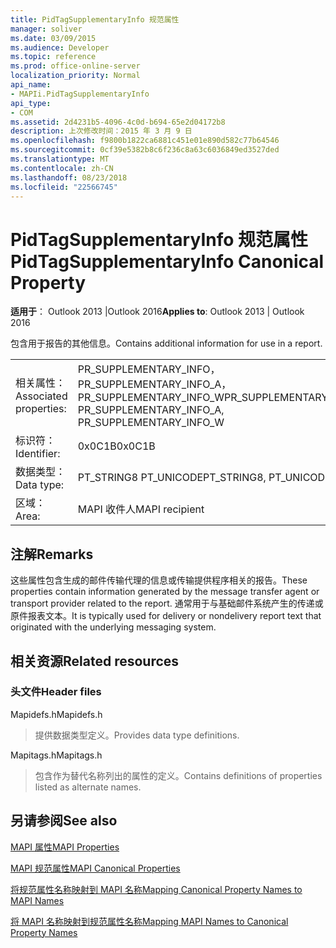 ```yaml
---
title: PidTagSupplementaryInfo 规范属性
manager: soliver
ms.date: 03/09/2015
ms.audience: Developer
ms.topic: reference
ms.prod: office-online-server
localization_priority: Normal
api_name:
- MAPIi.PidTagSupplementaryInfo
api_type:
- COM
ms.assetid: 2d4231b5-4096-4c0d-b694-65e2d04172b8
description: 上次修改时间：2015 年 3 月 9 日
ms.openlocfilehash: f9800b1822ca6881c451e01e890d582c77b64546
ms.sourcegitcommit: 0cf39e5382b8c6f236c8a63c6036849ed3527ded
ms.translationtype: MT
ms.contentlocale: zh-CN
ms.lasthandoff: 08/23/2018
ms.locfileid: "22566745"
---
```

# <a name="pidtagsupplementaryinfo-canonical-property"></a><span data-ttu-id="f86a7-103">PidTagSupplementaryInfo 规范属性</span><span class="sxs-lookup"><span data-stu-id="f86a7-103">PidTagSupplementaryInfo Canonical Property</span></span>

  
  
<span data-ttu-id="f86a7-104">**适用于**： Outlook 2013 |Outlook 2016</span><span class="sxs-lookup"><span data-stu-id="f86a7-104">**Applies to**: Outlook 2013 | Outlook 2016</span></span> 
  
<span data-ttu-id="f86a7-105">包含用于报告的其他信息。</span><span class="sxs-lookup"><span data-stu-id="f86a7-105">Contains additional information for use in a report.</span></span>
  
|||
|:-----|:-----|
|<span data-ttu-id="f86a7-106">相关属性：</span><span class="sxs-lookup"><span data-stu-id="f86a7-106">Associated properties:</span></span>  <br/> |<span data-ttu-id="f86a7-107">PR_SUPPLEMENTARY_INFO，PR_SUPPLEMENTARY_INFO_A，PR_SUPPLEMENTARY_INFO_W</span><span class="sxs-lookup"><span data-stu-id="f86a7-107">PR_SUPPLEMENTARY_INFO, PR_SUPPLEMENTARY_INFO_A, PR_SUPPLEMENTARY_INFO_W</span></span>  <br/> |
|<span data-ttu-id="f86a7-108">标识符：</span><span class="sxs-lookup"><span data-stu-id="f86a7-108">Identifier:</span></span>  <br/> |<span data-ttu-id="f86a7-109">0x0C1B</span><span class="sxs-lookup"><span data-stu-id="f86a7-109">0x0C1B</span></span>  <br/> |
|<span data-ttu-id="f86a7-110">数据类型：</span><span class="sxs-lookup"><span data-stu-id="f86a7-110">Data type:</span></span>  <br/> |<span data-ttu-id="f86a7-111">PT_STRING8 PT_UNICODE</span><span class="sxs-lookup"><span data-stu-id="f86a7-111">PT_STRING8, PT_UNICODE</span></span>  <br/> |
|<span data-ttu-id="f86a7-112">区域：</span><span class="sxs-lookup"><span data-stu-id="f86a7-112">Area:</span></span>  <br/> |<span data-ttu-id="f86a7-113">MAPI 收件人</span><span class="sxs-lookup"><span data-stu-id="f86a7-113">MAPI recipient</span></span>  <br/> |
   
## <a name="remarks"></a><span data-ttu-id="f86a7-114">注解</span><span class="sxs-lookup"><span data-stu-id="f86a7-114">Remarks</span></span>

<span data-ttu-id="f86a7-115">这些属性包含生成的邮件传输代理的信息或传输提供程序相关的报告。</span><span class="sxs-lookup"><span data-stu-id="f86a7-115">These properties contain information generated by the message transfer agent or transport provider related to the report.</span></span> <span data-ttu-id="f86a7-116">通常用于与基础邮件系统产生的传递或原件报表文本。</span><span class="sxs-lookup"><span data-stu-id="f86a7-116">It is typically used for delivery or nondelivery report text that originated with the underlying messaging system.</span></span>
  
## <a name="related-resources"></a><span data-ttu-id="f86a7-117">相关资源</span><span class="sxs-lookup"><span data-stu-id="f86a7-117">Related resources</span></span>

### <a name="header-files"></a><span data-ttu-id="f86a7-118">头文件</span><span class="sxs-lookup"><span data-stu-id="f86a7-118">Header files</span></span>

<span data-ttu-id="f86a7-119">Mapidefs.h</span><span class="sxs-lookup"><span data-stu-id="f86a7-119">Mapidefs.h</span></span>
  
> <span data-ttu-id="f86a7-120">提供数据类型定义。</span><span class="sxs-lookup"><span data-stu-id="f86a7-120">Provides data type definitions.</span></span>
    
<span data-ttu-id="f86a7-121">Mapitags.h</span><span class="sxs-lookup"><span data-stu-id="f86a7-121">Mapitags.h</span></span>
  
> <span data-ttu-id="f86a7-122">包含作为替代名称列出的属性的定义。</span><span class="sxs-lookup"><span data-stu-id="f86a7-122">Contains definitions of properties listed as alternate names.</span></span>
    
## <a name="see-also"></a><span data-ttu-id="f86a7-123">另请参阅</span><span class="sxs-lookup"><span data-stu-id="f86a7-123">See also</span></span>



[<span data-ttu-id="f86a7-124">MAPI 属性</span><span class="sxs-lookup"><span data-stu-id="f86a7-124">MAPI Properties</span></span>](mapi-properties.md)
  
[<span data-ttu-id="f86a7-125">MAPI 规范属性</span><span class="sxs-lookup"><span data-stu-id="f86a7-125">MAPI Canonical Properties</span></span>](mapi-canonical-properties.md)
  
[<span data-ttu-id="f86a7-126">将规范属性名称映射到 MAPI 名称</span><span class="sxs-lookup"><span data-stu-id="f86a7-126">Mapping Canonical Property Names to MAPI Names</span></span>](mapping-canonical-property-names-to-mapi-names.md)
  
[<span data-ttu-id="f86a7-127">将 MAPI 名称映射到规范属性名称</span><span class="sxs-lookup"><span data-stu-id="f86a7-127">Mapping MAPI Names to Canonical Property Names</span></span>](mapping-mapi-names-to-canonical-property-names.md)

